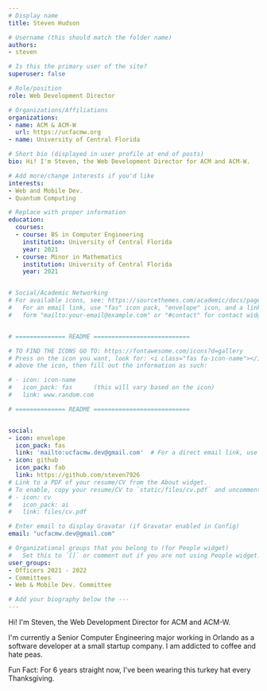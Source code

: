 ```yaml
---
# Display name
title: Steven Hudson

# Username (this should match the folder name)
authors:
- steven

# Is this the primary user of the site?
superuser: false

# Role/position
role: Web Development Director

# Organizations/Affiliations
organizations:
- name: ACM & ACM-W
  url: https://ucfacmw.org
- name: University of Central Florida

# Short bio (displayed in user profile at end of posts)
bio: Hi! I'm Steven, the Web Development Director for ACM and ACM-W.

# Add more/change interests if you'd like
interests:
- Web and Mobile Dev.
- Quantum Computing

# Replace with proper information
education:
  courses:
  - course: BS in Computer Engineering
    institution: University of Central Florida
    year: 2021
  - course: Minor in Mathematics
    institution: University of Central Florida
    year: 2021


# Social/Academic Networking
# For available icons, see: https://sourcethemes.com/academic/docs/page-builder/#icons
#   For an email link, use "fas" icon pack, "envelope" icon, and a link in the
#   form "mailto:your-email@example.com" or "#contact" for contact widget.


# ============== README ===========================

# TO FIND THE ICONS GO TO: https://fontawesome.com/icons?d=gallery
# Press on the icon you want, look for: <i class="fas fa-icon-name"></i> 
# above the icon, then fill out the information as such:

# - icon: icon-name
#   icon_pack: fas      (this will vary based on the icon)
#   link: www.random.com

# ============== README ===========================


social:
- icon: envelope
  icon_pack: fas
  link: 'mailto:ucfacmw.dev@gmail.com'  # For a direct email link, use "mailto:test@example.org".
- icon: github
  icon_pack: fab
  link: https://github.com/steven7926
# Link to a PDF of your resume/CV from the About widget.
# To enable, copy your resume/CV to `static/files/cv.pdf` and uncomment the lines below.
# - icon: cv
#   icon_pack: ai
#   link: files/cv.pdf

# Enter email to display Gravatar (if Gravatar enabled in Config)
email: "ucfacmw.dev@gmail.com"

# Organizational groups that you belong to (for People widget)
#   Set this to `[]` or comment out if you are not using People widget.
user_groups:
- Officers 2021 - 2022
- Committees
- Web & Mobile Dev. Committee

# Add your biography below the ---
---
```

Hi! I'm Steven, the Web Development Director for ACM and ACM-W.

I'm currently a Senior Computer Engineering major working in Orlando as a software developer at a small startup company. I am addicted to coffee and hate peas.

Fun Fact: For 6 years straight now, I've been wearing this turkey hat every Thanksgiving.